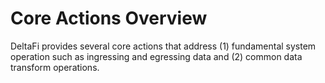 # Core Actions Overview

DeltaFi provides several core actions that address (1) fundamental system operation such as ingressing and egressing
data and (2) common data transform operations.


